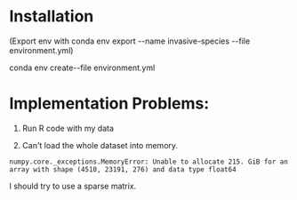 
# Installation

(Export env with conda env export --name invasive-species --file environment.yml)

conda env create--file  environment.yml


# Implementation Problems:

1. Run R code with my data

2. Can't load the whole dataset into memory. 

```numpy.core._exceptions.MemoryError: Unable to allocate 215. GiB for an array with shape (4510, 23191, 276) and data type float64```

I should try to use a sparse matrix.
